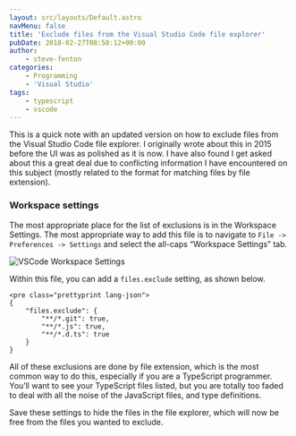 ```yaml
---
layout: src/layouts/Default.astro
navMenu: false
title: 'Exclude files from the Visual Studio Code file explorer'
pubDate: 2018-02-27T08:50:12+00:00
author:
    - steve-fenton
categories:
    - Programming
    - 'Visual Studio'
tags:
    - typescript
    - vscode
---
```


This is a quick note with an updated version on how to exclude files from the Visual Studio Code file explorer. I originally wrote about this in 2015 before the UI was as polished as it is now. I have also found I get asked about this a great deal due to conflicting information I have encountered on this subject (mostly related to the format for matching files by file extension).

### Workspace settings

The most appropriate place for the list of exclusions is in the Workspace Settings. The most appropriate way to add this file is to navigate to `File -> Preferences -> Settings` and select the all-caps “Workspace Settings” tab.

![VSCode Workspace Settings](https://www.stevefenton.co.uk/wp-content/uploads/2018/02/vscode-settings.png)

Within this file, you can add a `files.exclude` setting, as shown below.

```
<pre class="prettyprint lang-json">
{
    "files.exclude": {
        "**/*.git": true,
        "**/*.js": true,
        "**/*.d.ts": true
    }
}
```

All of these exclusions are done by file extension, which is the most common way to do this, especially if you are a TypeScript programmer. You’ll want to see your TypeScript files listed, but you are totally too faded to deal with all the noise of the JavaScript files, and type definitions.

Save these settings to hide the files in the file explorer, which will now be free from the files you wanted to exclude.